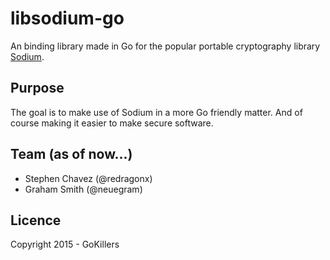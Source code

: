 libsodium-go
============
An binding library made in Go for the popular portable cryptography library [Sodium](https://download.libsodium.org/doc/).


Purpose
-------
The goal is to make use of Sodium in a more Go friendly matter.  And of course making it easier to make secure software.

Team (as of now...)
----------------
<ul>
<li>Stephen Chavez (@redragonx)</li>
<li>Graham Smith (@neuegram)</l>
</ul>


Licence
---------
Copyright 2015 - GoKillers
